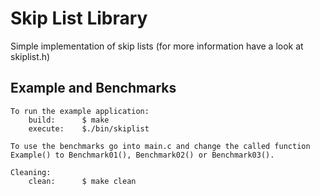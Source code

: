 # Skip List Library
Simple implementation of skip lists
(for more information have a look at skiplist.h)

## Example and Benchmarks
    To run the example application:
        build:      $ make
	    execute:    $./bin/skiplist

    To use the benchmarks go into main.c and change the called function Example() to Benchmark01(), Benchmark02() or Benchmark03().

    Cleaning:
        clean:      $ make clean